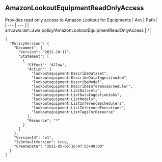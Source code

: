 
## AmazonLookoutEquipmentReadOnlyAccess
Provides read only access to Amazon Lookout for Equipments
| Arn | Path |
| --- | --- |
| arn:aws:iam::aws:policy/AmazonLookoutEquipmentReadOnlyAccess | / |
```
{
  "PolicyVersion": {
    "Document": {
      "Version": "2012-10-17",
      "Statement": [
        {
          "Effect": "Allow",
          "Action": [
            "lookoutequipment:DescribeDataset",
            "lookoutequipment:DescribeDataIngestionJob",
            "lookoutequipment:DescribeModel",
            "lookoutequipment:DescribeInferenceScheduler",
            "lookoutequipment:ListDatasets",
            "lookoutequipment:ListDataIngestionJobs",
            "lookoutequipment:ListModels",
            "lookoutequipment:ListInferenceSchedulers",
            "lookoutequipment:ListInferenceExecutions",
            "lookoutequipment:ListTagsForResource"
          ],
          "Resource": "*"
        }
      ]
    },
    "VersionId": "v1",
    "IsDefaultVersion": true,
    "CreateDate": "2021-05-05T16:47:55+00:00"
  }
}
```

